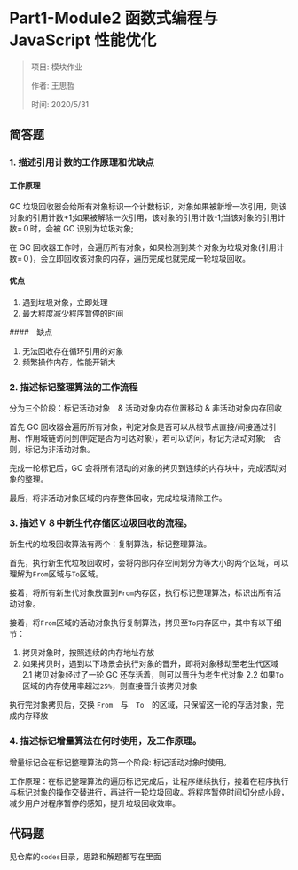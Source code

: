# Part1-Module2 函数式编程与 JavaScript 性能优化

> 项目: 模块作业
>
> 作者: 王思哲
>
> 时间: 2020/5/31

## 简答题

### 1. 描述引用计数的工作原理和优缺点

#### 工作原理

GC 垃圾回收器会给所有对象标识一个计数标识，对象如果被新增一次引用，则该对象的引用计数+1;如果被解除一次引用，该对象的引用计数-1;当该对象的引用计数=０时，会被 GC 识别为垃圾对象;

在 GC 回收器工作时，会遍历所有对象，如果检测到某个对象为垃圾对象(引用计数=０)，会立即回收该对象的内存，遍历完成也就完成一轮垃圾回收。

#### 优点

1. 遇到垃圾对象，立即处理
2. 最大程度减少程序暂停的时间

####　缺点

1. 无法回收存在循环引用的对象
2. 频繁操作内存，性能开销大

### 2. 描述标记整理算法的工作流程

分为三个阶段：标记活动对象　& 活动对象内存位置移动 & 非活动对象内存回收

首先 GC 回收器会遍历所有对象，判定对象是否可以从根节点直接/间接通过引用、作用域链访问到(判定是否为可达对象)，若可以访问，标记为活动对象;　否则，标记为非活动对象。

完成一轮标记后，GC 会将所有活动的对象的拷贝到连续的内存块中，完成活动对象的整理。

最后，将非活动对象区域的内存整体回收，完成垃圾清除工作。

### 3. 描述Ｖ８中新生代存储区垃圾回收的流程。

新生代的垃圾回收算法有两个：复制算法，标记整理算法。

首先，执行新生代垃圾回收时，会将内部内存空间划分为等大小的两个区域，可以理解为`From`区域与`To`区域。

接着，将所有新生代对象放置到`From`内存区，执行标记整理算法，标识出所有活动对象。

接着，将`From`区域的活动对象执行复制算法，拷贝至`To`内存区中，其中有以下细节：

1. 拷贝对象时，按照连续的内存地址存放
2. 如果拷贝时，遇到以下场景会执行对象的晋升，即将对象移动至老生代区域
   2.1 拷贝对象经过了一轮 GC 还存活着，则可以晋升为老生代对象
   2.2 如果`To`区域的内存使用率超过`25%`，则直接晋升该拷贝对象

执行完对象拷贝后，交换 `From`　与　`To`　的区域，只保留这一轮的存活对象，完成内存释放

### 4. 描述标记增量算法在何时使用，及工作原理。

增量标记会在标记整理算法的第一个阶段: 标记活动对象时使用。

工作原理：在标记整理算法的遍历标记完成后，让程序继续执行，接着在程序执行与标记对象的操作交替进行，再进行一轮垃圾回收。将程序暂停时间切分成小段，减少用户对程序暂停的感知，提升垃圾回收效率。

## 代码题

见仓库的`codes`目录，思路和解题都写在里面
